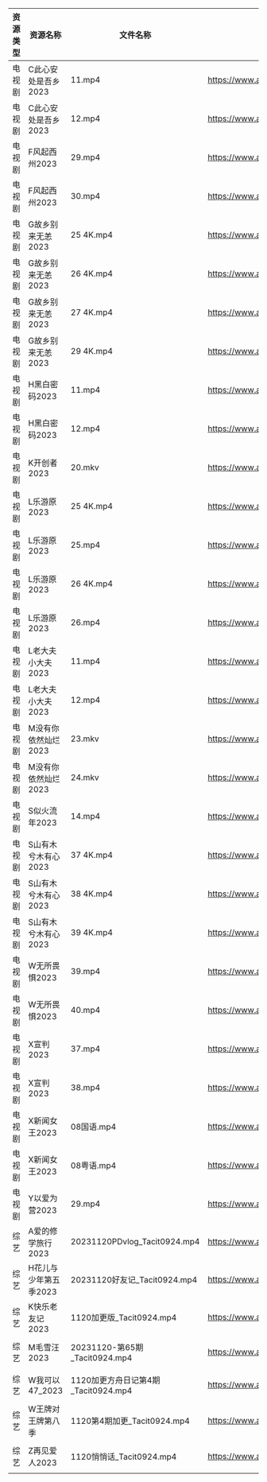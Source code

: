 | 资源类型 | 资源名称          | 文件名称                         | 分享链接                                      | 更新时间                |
| ---- | ------------- | ---------------------------- | ----------------------------------------- | ------------------- |
| 电视剧  | C此心安处是吾乡2023  | 11.mp4                       | https://www.aliyundrive.com/s/QQWm5c3V9Uh | 2023-11-21 00:05:03 |
| 电视剧  | C此心安处是吾乡2023  | 12.mp4                       | https://www.aliyundrive.com/s/QQWm5c3V9Uh | 2023-11-21 00:05:03 |
| 电视剧  | F风起西州2023     | 29.mp4                       | https://www.aliyundrive.com/s/yQtLhNGepAP | 2023-11-21 00:05:08 |
| 电视剧  | F风起西州2023     | 30.mp4                       | https://www.aliyundrive.com/s/yQtLhNGepAP | 2023-11-21 00:05:08 |
| 电视剧  | G故乡别来无恙2023   | 25 4K.mp4                    | https://www.aliyundrive.com/s/19Yd53iwKSU | 2023-11-21 00:05:12 |
| 电视剧  | G故乡别来无恙2023   | 26 4K.mp4                    | https://www.aliyundrive.com/s/19Yd53iwKSU | 2023-11-21 00:05:11 |
| 电视剧  | G故乡别来无恙2023   | 27 4K.mp4                    | https://www.aliyundrive.com/s/19Yd53iwKSU | 2023-11-21 00:05:11 |
| 电视剧  | G故乡别来无恙2023   | 29 4K.mp4                    | https://www.aliyundrive.com/s/19Yd53iwKSU | 2023-11-21 00:05:11 |
| 电视剧  | H黑白密码2023     | 11.mp4                       | https://www.aliyundrive.com/s/p23GgU4TRB6 | 2023-11-21 00:05:14 |
| 电视剧  | H黑白密码2023     | 12.mp4                       | https://www.aliyundrive.com/s/p23GgU4TRB6 | 2023-11-21 00:05:14 |
| 电视剧  | K开创者2023      | 20.mkv                       | https://www.aliyundrive.com/s/N2CmALY5X1B | 2023-11-21 00:05:18 |
| 电视剧  | L乐游原2023      | 25 4K.mp4                    | https://www.aliyundrive.com/s/FE1ruJGrYMb | 2023-11-21 00:05:22 |
| 电视剧  | L乐游原2023      | 25.mp4                       | https://www.aliyundrive.com/s/FE1ruJGrYMb | 2023-11-21 00:05:21 |
| 电视剧  | L乐游原2023      | 26 4K.mp4                    | https://www.aliyundrive.com/s/FE1ruJGrYMb | 2023-11-21 00:05:21 |
| 电视剧  | L乐游原2023      | 26.mp4                       | https://www.aliyundrive.com/s/FE1ruJGrYMb | 2023-11-21 00:05:21 |
| 电视剧  | L老大夫小大夫2023   | 11.mp4                       | https://www.aliyundrive.com/s/GWSE766C2nF | 2023-11-21 00:05:28 |
| 电视剧  | L老大夫小大夫2023   | 12.mp4                       | https://www.aliyundrive.com/s/GWSE766C2nF | 2023-11-21 00:05:27 |
| 电视剧  | M没有你依然灿烂2023  | 23.mkv                       | https://www.aliyundrive.com/s/993WCrXf9mD | 2023-11-21 00:05:31 |
| 电视剧  | M没有你依然灿烂2023  | 24.mkv                       | https://www.aliyundrive.com/s/993WCrXf9mD | 2023-11-21 00:05:30 |
| 电视剧  | S似火流年2023     | 14.mp4                       | https://www.aliyundrive.com/s/UKFtN7MHpX6 | 2023-11-21 00:05:36 |
| 电视剧  | S山有木兮木有心2023  | 37 4K.mp4                    | https://www.aliyundrive.com/s/E26JyHnrEfb | 2023-11-21 00:05:40 |
| 电视剧  | S山有木兮木有心2023  | 38 4K.mp4                    | https://www.aliyundrive.com/s/E26JyHnrEfb | 2023-11-21 00:05:39 |
| 电视剧  | S山有木兮木有心2023  | 39 4K.mp4                    | https://www.aliyundrive.com/s/E26JyHnrEfb | 2023-11-21 00:05:39 |
| 电视剧  | W无所畏惧2023     | 39.mp4                       | https://www.aliyundrive.com/s/Cu63hcUUwzn | 2023-11-21 08:25:08 |
| 电视剧  | W无所畏惧2023     | 40.mp4                       | https://www.aliyundrive.com/s/Cu63hcUUwzn | 2023-11-21 08:25:08 |
| 电视剧  | X宣判2023       | 37.mp4                       | https://www.aliyundrive.com/s/WZmywrp2FQC | 2023-11-21 00:05:46 |
| 电视剧  | X宣判2023       | 38.mp4                       | https://www.aliyundrive.com/s/WZmywrp2FQC | 2023-11-21 00:05:45 |
| 电视剧  | X新闻女王2023     | 08国语.mp4                     | https://www.aliyundrive.com/s/pQso7VmMDJg | 2023-11-21 00:05:48 |
| 电视剧  | X新闻女王2023     | 08粤语.mp4                     | https://www.aliyundrive.com/s/pQso7VmMDJg | 2023-11-21 00:05:48 |
| 电视剧  | Y以爱为营2023     | 29.mp4                       | https://www.aliyundrive.com/s/DLcrknc5Xuj | 2023-11-21 08:25:11 |
| 综艺   | A爱的修学旅行2023   | 20231120PDvlog_Tacit0924.mp4 | https://www.aliyundrive.com/s/EE9WNi94Ftz | 2023-11-21 00:05:56 |
| 综艺   | H花儿与少年第五季2023 | 20231120好友记_Tacit0924.mp4    | https://www.aliyundrive.com/s/Rb3k2hgSjHJ | 2023-11-21 08:25:13 |
| 综艺   | K快乐老友记2023    | 1120加更版_Tacit0924.mp4        | https://www.aliyundrive.com/s/BxVL5bRR35N | 2023-11-21 08:25:15 |
| 综艺   | M毛雪汪2023      | 20231120-第65期_Tacit0924.mp4  | https://www.aliyundrive.com/s/asPqfgPRqAg | 2023-11-21 00:06:17 |
| 综艺   | W我可以47_2023   | 1120加更方舟日记第4期_Tacit0924.mp4  | https://www.aliyundrive.com/s/gJexcigG6Qr | 2023-11-21 00:06:35 |
| 综艺   | W王牌对王牌第八季     | 1120第4期加更_Tacit0924.mp4      | https://www.aliyundrive.com/s/msfoWynj5eP | 2023-11-21 00:06:38 |
| 综艺   | Z再见爱人2023     | 1120悄悄话_Tacit0924.mp4        | https://www.aliyundrive.com/s/aouNVWvAZxj | 2023-11-21 00:06:53 |
